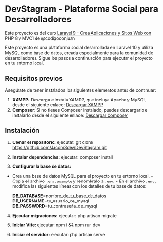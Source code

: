 # DevStagram - Plataforma Social para Desarrolladores
Este proyecto es del curo [Laravel 9 - Crea Aplicaciones y Sitios Web con PHP 8 y MVC](https://www.udemy.com/course/curso-laravel-crea-aplicaciones-y-sitios-web-con-php-y-mvc)] de @codigoconjuan

Este proyecto es una plataforma social desarrollada en Laravel 10 y utiliza MySQL como base de datos, creada especialmente para la comunidad de desarrolladores. Sigue los pasos a continuación para ejecutar el proyecto en tu entorno local.


## Requisitos previos 
Asegúrate de tener instalados los siguientes elementos antes de continuar:
 1.  **XAMPP:** Descarga e instala XAMPP, que incluye Apache y MySQL, desde el siguiente enlace: [Descargar XAMPP](https://www.apachefriends.org/download.html)
 2.    **Composer:** Si no tienes Composer instalado, puedes descargarlo e instalarlo desde el siguiente enlace: [Descargar Composer](https://getcomposer.org/download/)

## Instalación 
 1.  **Clonar el repositorio:**
ejecutar:  git clone https://github.com/Jacom3dev/DevStagram.git

2.  **Instalar dependencias:**
ejecutar: composer install

3.  **Configurar la base de datos:**
- Crea una base de datos MySQL para el proyecto en tu entorno local. - Copia el archivo `.env.example` y renómbralo a `.env`. - En el archivo `.env`, modifica las siguientes líneas con los detalles de tu base de datos: 

	**DB_DATABASE**=nombre_de_tu_base_de_datos 
	**DB_USERNAME**=tu_usuario_de_mysql
	**DB_PASSWORD**=tu_contraseña_de_mysql
 
4.  **Ejecutar migraciones:**
ejecutar: php artisan migrate

4.  **Iniciar Vite:**
ejecutar: npm i && npm run dev

5.  **Iniciar el servidor:**
ejecutar: php artisan serve
